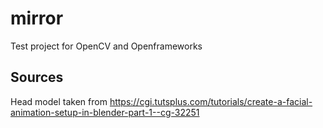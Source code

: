 # mirror
Test project for OpenCV and Openframeworks

## Sources
Head model taken from https://cgi.tutsplus.com/tutorials/create-a-facial-animation-setup-in-blender-part-1--cg-32251 
